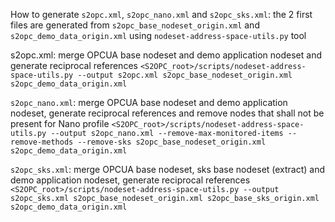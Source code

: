 How to generate `s2opc.xml`, `s2opc_nano.xml` and `s2opc_sks.xml`: the 2 first files are generated from `s2opc_base_nodeset_origin.xml` and `s2opc_demo_data_origin.xml` using `nodeset-address-space-utils.py` tool

s2opc.xml: merge OPCUA base nodeset and demo application nodeset and generate reciprocal references
`<S2OPC_root>/scripts/nodeset-address-space-utils.py --output s2opc.xml s2opc_base_nodeset_origin.xml s2opc_demo_data_origin.xml`

`s2opc_nano.xml`: merge OPCUA base nodeset and demo application nodeset, generate reciprocal references and remove nodes that shall not be present for Nano profile
`<S2OPC_root>/scripts/nodeset-address-space-utils.py --output s2opc_nano.xml --remove-max-monitored-items --remove-methods --remove-sks s2opc_base_nodeset_origin.xml s2opc_demo_data_origin.xml`

`s2opc_sks.xml`: merge OPCUA base nodeset, sks base nodeset (extract) and demo application nodeset, generate reciprocal references
`<S2OPC_root>/scripts/nodeset-address-space-utils.py --output s2opc_sks.xml s2opc_base_nodeset_origin.xml s2opc_base_sks_origin.xml s2opc_demo_data_origin.xml`
